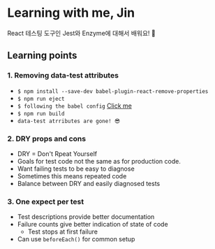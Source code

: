 # Learning with me, Jin

React 테스팅 도구인 Jest와 Enzyme에 대해서 배워요! 🎉

## Learning points

### 1. Removing data-test attributes

- `$ npm install --save-dev babel-plugin-react-remove-properties`
- `$ npm run eject`
- `$ following the babel config`
  [Click me](https://www.npmjs.com/package/babel-plugin-react-remove-properties)
- `$ npm run build`
- `data-test atrributes are gone! 😎`

### 2. DRY props and cons

- DRY = Don't Rpeat Yourself
- Goals for test code not the same as for production code.
- Want failing tests to be easy to diagnose
- Sometimes this means repeated code
- Balance between DRY and easily diagnosed tests

### 3. One expect per test

- Test descriptions provide better documentation
- Failure counts give better indication of state of code
  - Test stops at first failure
- Can use `beforeEach()` for common setup
